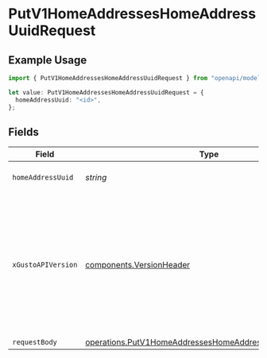# PutV1HomeAddressesHomeAddressUuidRequest

## Example Usage

```typescript
import { PutV1HomeAddressesHomeAddressUuidRequest } from "openapi/models/operations";

let value: PutV1HomeAddressesHomeAddressUuidRequest = {
  homeAddressUuid: "<id>",
};
```

## Fields

| Field                                                                                                                                                                                                                        | Type                                                                                                                                                                                                                         | Required                                                                                                                                                                                                                     | Description                                                                                                                                                                                                                  |
| ---------------------------------------------------------------------------------------------------------------------------------------------------------------------------------------------------------------------------- | ---------------------------------------------------------------------------------------------------------------------------------------------------------------------------------------------------------------------------- | ---------------------------------------------------------------------------------------------------------------------------------------------------------------------------------------------------------------------------- | ---------------------------------------------------------------------------------------------------------------------------------------------------------------------------------------------------------------------------- |
| `homeAddressUuid`                                                                                                                                                                                                            | *string*                                                                                                                                                                                                                     | :heavy_check_mark:                                                                                                                                                                                                           | The UUID of the home address                                                                                                                                                                                                 |
| `xGustoAPIVersion`                                                                                                                                                                                                           | [components.VersionHeader](../../models/components/versionheader.md)                                                                                                                                                         | :heavy_minus_sign:                                                                                                                                                                                                           | Determines the date-based API version associated with your API call. If none is provided, your application's [minimum API version](https://docs.gusto.com/embedded-payroll/docs/api-versioning#minimum-api-version) is used. |
| `requestBody`                                                                                                                                                                                                                | [operations.PutV1HomeAddressesHomeAddressUuidRequestBody](../../models/operations/putv1homeaddresseshomeaddressuuidrequestbody.md)                                                                                           | :heavy_minus_sign:                                                                                                                                                                                                           | N/A                                                                                                                                                                                                                          |